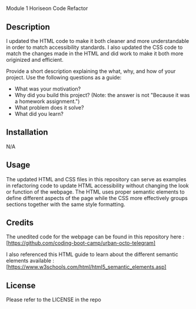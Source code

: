 # <Your-Project-Title>
Module 1 Horiseon Code Refactor
## Description

I updated the HTML code to make it both cleaner and more understandable in order to match accessibility standards.  I also updated the CSS code to match the changes made in the HTML and did work to make it both more originized and efficient.

Provide a short description explaining the what, why, and how of your project. Use the following questions as a guide:

- What was your motivation?
- Why did you build this project? (Note: the answer is not "Because it was a homework assignment.")
- What problem does it solve?
- What did you learn?

## Installation

N/A

## Usage

The updated HTML and CSS files in this repository can serve as examples in refactoring code to update HTML accessibility without changing the look or function of the webpage.  The HTML uses proper semantic elements to define different aspects of the page while the CSS more effectively groups sections together with the same style formatting. 

## Credits

The unedited code for the webpage can be found in this repository here : [https://github.com/coding-boot-camp/urban-octo-telegram]

I also referenced this HTML guide to learn about the different semantic elements available : [https://www.w3schools.com/html/html5_semantic_elements.asp]
## License

Please refer to the LICENSE in the repo
